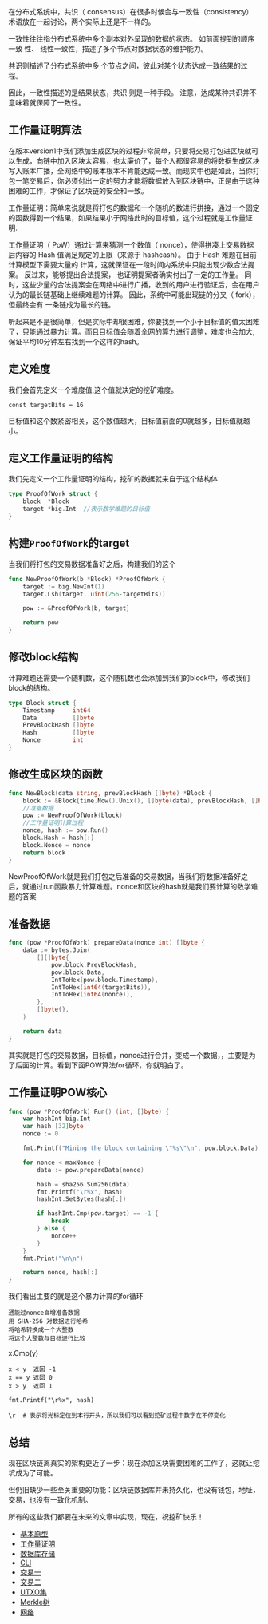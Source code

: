 
在分布式系统中，共识（ consensus）在很多时候会与一致性（consistency）术语放在一起讨论，两个实际上还是不一样的。

一致性往往指分布式系统中多个副本对外呈现的数据的状态。 如前面提到的顺序一致 性、 线性一致性，描述了多个节点对数据状态的维护能力。
 
共识则描述了分布式系统中多 个节点之间，彼此对某个状态达成一致结果的过程。

因此，一致性描述的是结果状态，共识 则是一种手段。 注意，达成某种共识并不意味着就保障了一致性。


## 工作量证明算法


在版本version1中我们添加生成区块的过程非常简单，只要将交易打包进区块就可以生成，向链中加入区块太容易，也太廉价了，每个人都很容易的将数据生成区块写入账本广播，全网络中的账本根本不肯能达成一致。而现实中也是如此，当你打包一笔交易后，你必须付出一定的努力才能将数据放入到区块链中，正是由于这种困难的工作，才保证了区块链的安全和一致。

工作量证明：简单来说就是将打包的数据和一个随机的数进行拼接，通过一个固定的函数得到一个结果，如果结果小于网络此时的目标值，这个过程就是工作量证明.

工作量证明（ PoW）通过计算来猜测一个数值（ nonce），使得拼凑上交易数据后内容的 Hash 值满足规定的上限（来源于 hashcash）。 由于 Hash 难题在目前计算模型下需要大量的 计算，这就保证在一段时间内系统中只能出现少数合法提案。 反过来，能够提出合法提案， 也证明提案者确实付出了一定的工作量。 同时，这些少量的合法提案会在网络中进行广播，收到的用户进行验证后，会在用户 认为的最长链基础上继续难题的计算。 因此，系统中可能出现链的分叉（ fork），但最终会有 一条链成为最长的链。

听起来是不是很简单，但是实际中却很困难，你要找到一个小于目标值的值太困难了，只能通过暴力计算。而且目标值会随着全网的算力进行调整，难度也会加大,保证平均10分钟左右找到一个这样的hash。

 
## 定义难度

我们会首先定义一个难度值,这个值就决定的挖矿难度。
```
const targetBits = 16
```
目标值和这个数紧密相关，这个数值越大，目标值前面的0就越多，目标值就越小。

## 定义工作量证明的结构

我们先定义一个工作量证明的结构，挖矿的数据就来自于这个结构体

```go
type ProofOfWork struct {
	block  *Block
	target *big.Int  //表示数学难题的目标值
}
```

## 构建`ProofOfWork`的target

当我们将打包的交易数据准备好之后，构建我们的这个
```go
func NewProofOfWork(b *Block) *ProofOfWork {
	target := big.NewInt(1)
	target.Lsh(target, uint(256-targetBits))

	pow := &ProofOfWork{b, target}

	return pow
}
```

## 修改block结构

计算难题还需要一个随机数，这个随机数也会添加到我们的block中，修改我们block的结构。

```go
type Block struct {
	Timestamp     int64
	Data          []byte
	PrevBlockHash []byte
	Hash          []byte
	Nonce         int
}
```
## 修改生成区块的函数

```go
func NewBlock(data string, prevBlockHash []byte) *Block {
	block := &Block{time.Now().Unix(), []byte(data), prevBlockHash, []byte{},0}
	//准备数据
	pow := NewProofOfWork(block)
	//工作量证明计算过程
	nonce, hash := pow.Run()
	block.Hash = hash[:]
	block.Nonce = nonce
	return block
}
```
NewProofOfWork就是我们打包之后准备的交易数据，当我们将数据准备好之后，就通过run函数暴力计算难题。nonce和区块的hash就是我们要计算的数学难题的答案


## 准备数据
```go
func (pow *ProofOfWork) prepareData(nonce int) []byte {
	data := bytes.Join(
		[][]byte{
			pow.block.PrevBlockHash,
			pow.block.Data,
			IntToHex(pow.block.Timestamp),
			IntToHex(int64(targetBits)),
			IntToHex(int64(nonce)),
		},
		[]byte{},
	)

	return data
}
```
其实就是打包的交易数据，目标值，nonce进行合并，变成一个数据，，主要是为了后面的计算。看到下面POW算法for循环，你就明白了。


## 工作量证明POW核心
```go
func (pow *ProofOfWork) Run() (int, []byte) {
	var hashInt big.Int
	var hash [32]byte
	nonce := 0

	fmt.Printf("Mining the block containing \"%s\"\n", pow.block.Data)

	for nonce < maxNonce {
		data := pow.prepareData(nonce)

		hash = sha256.Sum256(data)
		fmt.Printf("\r%x", hash)
		hashInt.SetBytes(hash[:])

		if hashInt.Cmp(pow.target) == -1 {
			break
		} else {
			nonce++
		}
	}
	fmt.Print("\n\n")

	return nonce, hash[:]
}
```
我们看出主要的就是这个暴力计算的for循环
```
通能过nonce自增准备数据
用 SHA-256 对数据进行哈希
将哈希转换成一个大整数
将这个大整数与目标进行比较
```
x.Cmp(y) 
```
x < y  返回 -1
x == y 返回 0 
x > y  返回 1
```
`fmt.Printf("\r%x", hash)`
```shell
\r  # 表示将光标定位到本行开头，所以我们可以看到挖矿过程中数字在不停变化

```



## 总结

现在区块链离真实的架构更近了一步：现在添加区块需要困难的工作了，这就让挖坑成为了可能。

但仍旧缺少一些至关重要的功能：区块链数据库并未持久化，也没有钱包，地址，交易，也没有一致化机制。

所有的这些我们都要在未来的文章中实现，现在，祝挖矿快乐！


- [基本原型](https://github.com/cray666/bitcoin/tree/master/version1)
- [工作量证明](https://github.com/cray666/bitcoin/tree/master/version2)
- [数据库存储](https://github.com/cray666/bitcoin/tree/master/version3)
- [CLI](https://github.com/cray666/bitcoin/tree/master/version4)
- [交易一](https://github.com/cray666/bitcoin/tree/master/version5)
- [交易二](https://github.com/cray666/bitcoin/tree/master/version6)
- [UTXO集](https://github.com/cray666/bitcoin/tree/master/version7)
- [Merkle树](https://github.com/cray666/bitcoin/tree/master/version8)
- [网络](https://github.com/cray666/bitcoin/tree/master/version9)
